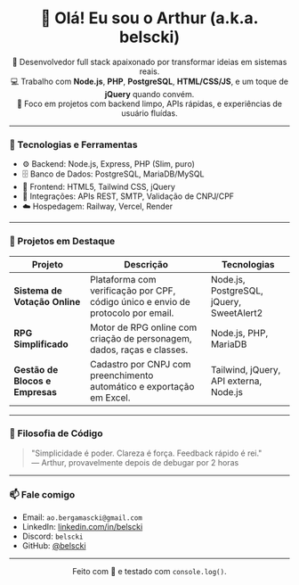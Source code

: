 <h1 align="center">👋 Olá! Eu sou o Arthur (a.k.a. belscki)</h1>

<p align="center">
  🧠 Desenvolvedor full stack apaixonado por transformar ideias em sistemas reais.<br>
  💻 Trabalho com <strong>Node.js</strong>, <strong>PHP</strong>, <strong>PostgreSQL</strong>, <strong>HTML/CSS/JS</strong>, e um toque de <strong>jQuery</strong> quando convém.<br>
  🚀 Foco em projetos com backend limpo, APIs rápidas, e experiências de usuário fluídas.
</p>

---

### 🧰 Tecnologias e Ferramentas

- ⚙️ Backend: Node.js, Express, PHP (Slim, puro)
- 🗄️ Banco de Dados: PostgreSQL, MariaDB/MySQL
- 🎨 Frontend: HTML5, Tailwind CSS, jQuery
- 📡 Integrações: APIs REST, SMTP, Validação de CNPJ/CPF
- ☁️ Hospedagem: Railway, Vercel, Render

---

### 📌 Projetos em Destaque

| Projeto | Descrição | Tecnologias |
|--------|-----------|-------------|
| **Sistema de Votação Online** | Plataforma com verificação por CPF, código único e envio de protocolo por email. | Node.js, PostgreSQL, jQuery, SweetAlert2 |
| **RPG Simplificado** | Motor de RPG online com criação de personagem, dados, raças e classes. | Node.js, PHP, MariaDB |
| **Gestão de Blocos e Empresas** | Cadastro por CNPJ com preenchimento automático e exportação em Excel. | Tailwind, jQuery, API externa, Node.js |

---

### 🧠 Filosofia de Código

> "Simplicidade é poder. Clareza é força. Feedback rápido é rei."  
> — Arthur, provavelmente depois de debugar por 2 horas

---

### 📫 Fale comigo

- Email: `ao.bergamascki@gmail.com`  
- LinkedIn: [linkedin.com/in/belscki](https://www.linkedin.com/in/arthur-bergamascki-7bba7b2aa/)  
- Discord: `belscki`  
- GitHub: [@belscki](https://github.com/Belscki)

---

<p align="center">
  Feito com 💙 e testado com <code>console.log()</code>.
</p>
